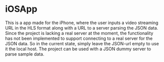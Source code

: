 # iOSApp

This is a app made for the iPhone, where the user inputs a video streaming URL in the HLS format along with a URL to a server parsing the JSON data. Since the project is lacking a real server at the moment, the functionality has not been implemented to support connecting to a real server for the JSON data. So in the current state, simply leave the JSON-url empty to use it the local host. The project can be used with a JSON dummy server to parse sample data. 

